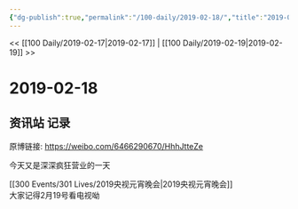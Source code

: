 ```yaml
---
{"dg-publish":true,"permalink":"/100-daily/2019-02-18/","title":"2019-02-18"}
---
```



<< [[100 Daily/2019-02-17\|2019-02-17]] | [[100 Daily/2019-02-19\|2019-02-19]] >>

# 2019-02-18

## 资讯站 记录

原博链接: https://weibo.com/6466290670/HhhJtteZe

今天又是深深疯狂营业的一天  
[](https://weibo.com/detail/4340973301701544)

[[300 Events/301 Lives/2019央视元宵晚会\|2019央视元宵晚会]]  
大家记得2月19号看电视呦  
[](https://weibo.com/detail/4341152478415217)

